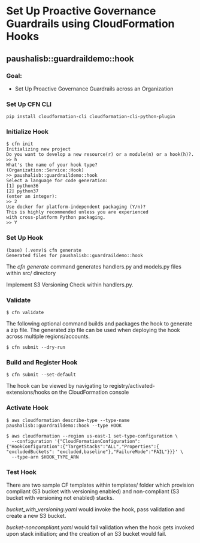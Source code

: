 # Set Up Proactive Governance Guardrails using CloudFormation Hooks

## paushalisb::guardraildemo::hook

### Goal:
- Set Up Proactive Governance Guardrails across an Organization

### Set Up CFN CLI
```
pip install cloudformation-cli cloudformation-cli-python-plugin
```
### Initialize Hook

```
$ cfn init
Initializing new project
Do you want to develop a new resource(r) or a module(m) or a hook(h)?.
>> h
What's the name of your hook type?
(Organization::Service::Hook)
>> paushalisb::guardraildemo::hook
Select a language for code generation:
[1] python36
[2] python37
(enter an integer): 
>> 2
Use docker for platform-independent packaging (Y/n)?
This is highly recommended unless you are experienced 
with cross-platform Python packaging.
>> Y
```

### Set Up Hook

```
(base) (.venv)$ cfn generate
Generated files for paushalisb::guardraildemo::hook
```

The <i>cfn generate</i> command generates handlers.py and models.py files within src/ directory

Implement S3 Versioning Check within handlers.py. 

### Validate

```
$ cfn validate
```
The following optional command builds and packages the hook to generate a zip file. The generated zip file can be used when deploying the hook across multiple regions/accounts.

```
$ cfn submit --dry-run
```

### Build and Register Hook
```
$ cfn submit --set-default
```

The hook can be viewed by navigating to registry/activated-extensions/hooks on the CloudFormation console

### Activate Hook

```
$ aws cloudformation describe-type --type-name paushalisb::guardraildemo::hook --type HOOK
```

```
$ aws cloudformation --region us-east-1 set-type-configuration \
  --configuration '{"CloudFormationConfiguration":{"HookConfiguration":{"TargetStacks":"ALL","Properties":{ "excludedBuckets": "excluded,baseline"},"FailureMode":"FAIL"}}}' \
  --type-arn $HOOK_TYPE_ARN
  ```

  ### Test Hook
  There are two sample CF templates within templates/ folder which provision compliant (S3 bucket with versioning enabled) and non-compliant (S3 bucket with versioning not enabled) stacks.

<i>bucket_with_versioning.yaml</i> would invoke the hook, pass validation and create a new S3 bucket.

<i>bucket-noncompliant.yaml</i> would fail validation when the hook gets invoked upon stack initiation; and the creation of an S3 bucket would fail.
